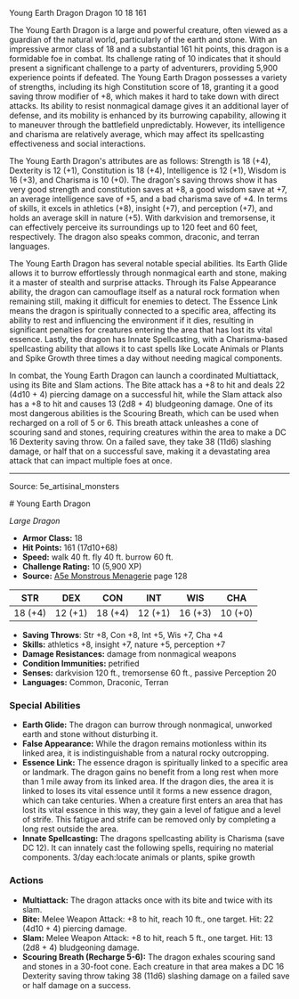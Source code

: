 <MonsterName/>Young Earth Dragon</MonsterName>
<CreatureType/>Dragon</CreatureType>
<CR/>10</CR>
<AC/>18</AC>
<HP/>161</HP>
<summary>The Young Earth Dragon is a large and powerful creature, often viewed as a guardian of the natural world, particularly of the earth and stone. With an impressive armor class of 18 and a substantial 161 hit points, this dragon is a formidable foe in combat. Its challenge rating of 10 indicates that it should present a significant challenge to a party of adventurers, providing 5,900 experience points if defeated. The Young Earth Dragon possesses a variety of strengths, including its high Constitution score of 18, granting it a good saving throw modifier of +8, which makes it hard to take down with direct attacks. Its ability to resist nonmagical damage gives it an additional layer of defense, and its mobility is enhanced by its burrowing capability, allowing it to maneuver through the battlefield unpredictably. However, its intelligence and charisma are relatively average, which may affect its spellcasting effectiveness and social interactions.</summary>

<detail>

The Young Earth Dragon's attributes are as follows: Strength is 18 (+4), Dexterity is 12 (+1), Constitution is 18 (+4), Intelligence is 12 (+1), Wisdom is 16 (+3), and Charisma is 10 (+0). The dragon's saving throws show it has very good strength and constitution saves at +8, a good wisdom save at +7, an average intelligence save of +5, and a bad charisma save of +4. In terms of skills, it excels in athletics (+8), insight (+7), and perception (+7), and holds an average skill in nature (+5). With darkvision and tremorsense, it can effectively perceive its surroundings up to 120 feet and 60 feet, respectively. The dragon also speaks common, draconic, and terran languages.

The Young Earth Dragon has several notable special abilities. Its Earth Glide allows it to burrow effortlessly through nonmagical earth and stone, making it a master of stealth and surprise attacks. Through its False Appearance ability, the dragon can camouflage itself as a natural rock formation when remaining still, making it difficult for enemies to detect. The Essence Link means the dragon is spiritually connected to a specific area, affecting its ability to rest and influencing the environment if it dies, resulting in significant penalties for creatures entering the area that has lost its vital essence. Lastly, the dragon has Innate Spellcasting, with a Charisma-based spellcasting ability that allows it to cast spells like Locate Animals or Plants and Spike Growth three times a day without needing magical components.

In combat, the Young Earth Dragon can launch a coordinated Multiattack, using its Bite and Slam actions. The Bite attack has a +8 to hit and deals 22 (4d10 + 4) piercing damage on a successful hit, while the Slam attack also has a +8 to hit and causes 13 (2d8 + 4) bludgeoning damage. One of its most dangerous abilities is the Scouring Breath, which can be used when recharged on a roll of 5 or 6. This breath attack unleashes a cone of scouring sand and stones, requiring creatures within the area to make a DC 16 Dexterity saving throw. On a failed save, they take 38 (11d6) slashing damage, or half that on a successful save, making it a devastating area attack that can impact multiple foes at once.</detail>



---

Source: 5e_artisinal_monsters

<statblock>
# Young Earth Dragon

*Large* *Dragon*

- **Armor Class:** 18
- **Hit Points:** 161 (17d10+68)
- **Speed:** walk 40 ft. fly 40 ft. burrow 60 ft.
- **Challenge Rating:** 10 (5,900 XP)
- **Source:** [A5e Monstrous Menagerie](https://enpublishingrpg.com/products/level-up-monstrous-menagerie-a5e) page 128

| STR | DEX | CON | INT | WIS | CHA |
| --- | --- | --- | --- | --- | --- |
| 18 (+4) | 12 (+1) | 18 (+4) | 12 (+1) | 16 (+3) | 10 (+0) |

- **Saving Throws**: Str +8, Con +8, Int +5, Wis +7, Cha +4
- **Skills:** athletics +8, insight +7, nature +5, perception +7
- **Damage Resistances:** damage from nonmagical weapons
- **Condition Immunities:** petrified
- **Senses:** darkvision 120 ft., tremorsense 60 ft., passive Perception 20
- **Languages:** Common, Draconic, Terran

### Special Abilities

- **Earth Glide:** The dragon can burrow through nonmagical, unworked earth and stone without disturbing it.
- **False Appearance:** While the dragon remains motionless within its linked area, it is indistinguishable from a natural rocky outcropping.
- **Essence Link:** The essence dragon is spiritually linked to a specific area or landmark. The dragon gains no benefit from a long rest when more than 1 mile away from its linked area. If the dragon dies, the area it is linked to loses its vital essence until it forms a new essence dragon, which can take centuries. When a creature first enters an area that has lost its vital essence in this way, they gain a level of fatigue and a level of strife. This fatigue and strife can be removed only by completing a long rest outside the area.
- **Innate Spellcasting:** The dragons spellcasting ability is Charisma (save DC 12). It can innately cast the following spells, requiring no material components. 3/day each:locate animals or plants, spike growth

### Actions

- **Multiattack:** The dragon attacks once with its bite and twice with its slam.
- **Bite:** Melee Weapon Attack: +8 to hit, reach 10 ft., one target. Hit: 22 (4d10 + 4) piercing damage.
- **Slam:** Melee Weapon Attack: +8 to hit, reach 5 ft., one target. Hit: 13 (2d8 + 4) bludgeoning damage.
- **Scouring Breath (Recharge 5-6):** The dragon exhales scouring sand and stones in a 30-foot cone. Each creature in that area makes a DC 16 Dexterity saving throw  taking 38 (11d6) slashing damage on a failed save or half damage on a success.


</statblock>


